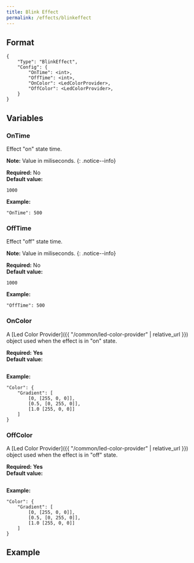 ```yaml
---
title: Blink Effect
permalink: /effects/blinkeffect
---
```


## Format

~~~
{
    "Type": "BlinkEffect",
    "Config": {
        "OnTime": <int>,
        "OffTime": <int>,
        "OnColor": <LedColorProvider>,
        "OffColor": <LedColorProvider>,
    }
}
~~~

## Variables

### OnTime
<div class="variable-block" markdown="block">

Effect "on" state time.

**Note:** Value in miliseconds.
{: .notice--info}

**Required:** No<br>
**Default value:**
~~~
1000
~~~
**Example:**
~~~
"OnTime": 500
~~~

</div>

### OffTime
<div class="variable-block" markdown="block">

Effect "off" state time.

**Note:** Value in miliseconds.
{: .notice--info}

**Required:** No<br>
**Default value:**
~~~
1000
~~~
**Example:**
~~~
"OffTime": 500
~~~

</div>

### OnColor
<div class="variable-block" markdown="block">

A [Led Color Provider]({{ "/common/led-color-provider" | relative_url }}) object used when the effect is in "on" state.

**Required:** **Yes**<br>
**Default value:**
~~~
~~~
**Example:**
~~~
"Color": {
    "Gradient": [
        [0, [255, 0, 0]],
        [0.5, [0, 255, 0]],
        [1.0 [255, 0, 0]]
    ]
}
~~~

</div>

### OffColor
<div class="variable-block" markdown="block">

A [Led Color Provider]({{ "/common/led-color-provider" | relative_url }}) object used when the effect is in "off" state.

**Required:** **Yes**<br>
**Default value:**
~~~
~~~
**Example:**
~~~
"Color": {
    "Gradient": [
        [0, [255, 0, 0]],
        [0.5, [0, 255, 0]],
        [1.0 [255, 0, 0]]
    ]
}
~~~

</div>

## Example

~~~
~~~
